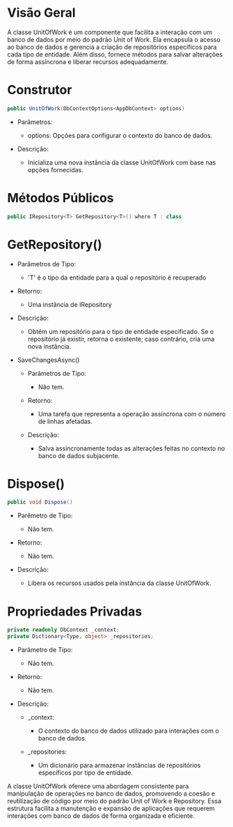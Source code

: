 # Visão Geral

A classe UnitOfWork é um componente que facilita a interação com um banco de dados por meio do padrão Unit of Work. Ela encapsula o acesso ao banco de dados e gerencia a criação de repositórios específicos para cada tipo de entidade. Além disso, fornece métodos para salvar alterações de forma assíncrona e liberar recursos adequadamente.

# Construtor

```csharp
public UnitOfWork(DbContextOptions<AppDbContext> options)
```

* Parâmetros:
    * options: Opções para configurar o contexto do banco de dados.

* Descrição:
    * Inicializa uma nova instância da classe UnitOfWork com base nas opções fornecidas.

# Métodos Públicos

```csharp
public IRepository<T> GetRepository<T>() where T : class
```

# GetRepository<T>()

* Parâmetros de Tipo:
    * 'T' é o tipo da entidade para a qual o repositório é recuperado

* Retorno:
    * Uma instância de IRepository<T>

* Descrição:
    * Obtém um repositório para o tipo de entidade especificado. Se o repositório já existir, retorna o existente; caso contrário, cria uma nova instância.

* SaveChangesAsync()

    * Parâmetros de Tipo: 
        * Não tem.

    * Retorno:
        * Uma tarefa que representa a operação assíncrona com o número de linhas afetadas.

    * Descrição:
        * Salva assincronamente todas as alterações feitas no contexto no banco de dados subjacente.

# Dispose() 

```csharp
public void Dispose()
```
* Parêmetro de Tipo: 
    * Não tem.

* Retorno: 
    * Não tem.

* Descrição:
    * Libera os recursos usados pela instância da classe UnitOfWork.

# Propriedades Privadas

```csharp
private readonly DbContext _context;
private Dictionary<Type, object> _repositories;
```

* Parâmetro de Tipo:
    * Não tem.

* Retorno:
    * Não tem.

* Descrição: 
    * _context: 
        * O contexto do banco de dados utilizado para interações com o banco de dados.

    * _repositories: 
        * Um dicionário para armazenar instâncias de repositórios específicos por tipo de entidade.



A classe UnitOfWork oferece uma abordagem consistente para manipulação de operações no banco de dados, promovendo a coesão e reutilização de código por meio do padrão Unit of Work e Repository. Essa estrutura facilita a manutenção e expansão de aplicações que requerem interações com banco de dados de forma organizada e eficiente.

